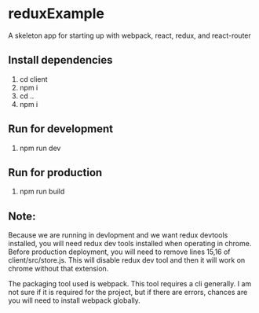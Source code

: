 # reduxExample
A skeleton app for starting up with webpack, react, redux, and react-router


<h2>Install dependencies</h2>
<ol>
  <li>cd client</li>
  <li>npm i</li>
  <li>cd ..</li>
  <li>npm i</li>
</ol>

<h2>Run for development </h2>
<ol>
  <li>npm run dev</li>
</ol>

<h2>Run for production </h2>
<ol>
  <li>npm run build</li>
</ol>

<h2>Note:</h2>
<p>Because we are running in devlopment and we want redux devtools installed, you will need redux dev tools installed when operating in chrome. Before production deployment, you will need to remove lines 15,16 of client/src/store.js. This will disable redux dev tool and then it will work on chrome without that extension.</p>

<p>The packaging tool used is webpack. This tool requires a cli generally. I am not sure if it is required for the project, but if there are errors, chances are you will need to install webpack globally.</p>

